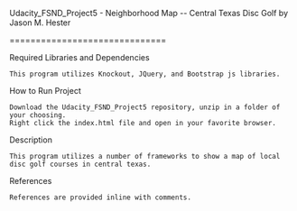 Udacity_FSND_Project5 - Neighborhood Map -- Central Texas Disc Golf by Jason M. Hester

==============================

Required Libraries and Dependencies

    This program utilizes Knockout, JQuery, and Bootstrap js libraries.

How to Run Project

    Download the Udacity_FSND_Project5 repository, unzip in a folder of your choosing.
    Right click the index.html file and open in your favorite browser.

Description

    This program utilizes a number of frameworks to show a map of local disc golf courses in central texas.

References

    References are provided inline with comments.